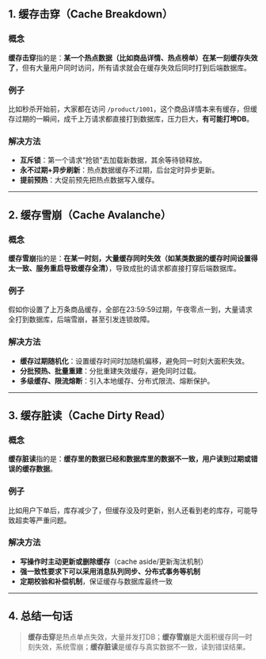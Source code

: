 ## 1. 缓存击穿（Cache Breakdown）

### 概念

**缓存击穿**指的是：**某一个热点数据（比如商品详情、热点榜单）在某一刻缓存失效了**，但有大量用户同时访问，所有请求就会在缓存失效后同时打到后端数据库。

### 例子

比如秒杀开始前，大家都在访问 `/product/1001`，这个商品详情本来有缓存，但缓存过期的一瞬间，成千上万请求都直接打到数据库，压力巨大，**有可能打垮DB**。

### 解决方法

* **互斥锁**：第一个请求“抢锁”去加载新数据，其余等待锁释放。
* **永不过期+异步刷新**：热点数据缓存不过期，后台定时异步更新。
* **提前预热**：大促前预先把热点数据写入缓存。

---

## 2. 缓存雪崩（Cache Avalanche）

### 概念

**缓存雪崩**指的是：**在某一时刻，大量缓存同时失效（如某类数据的缓存时间设置得太一致、服务重启导致缓存全清）**，导致成批的请求都直接打穿后端数据库。

### 例子

假如你设置了上万条商品缓存，全部在23:59:59过期，午夜零点一到，大量请求全打到数据库，后端雪崩，甚至引发连锁故障。

### 解决方法

* **缓存过期随机化**：设置缓存时间时加随机偏移，避免同一时刻大面积失效。
* **分批预热、批量重建**：分批重建失效缓存，避免同时过载。
* **多级缓存、限流熔断**：引入本地缓存、分布式限流、熔断保护。

---

## 3. 缓存脏读（Cache Dirty Read）

### 概念

**缓存脏读**指的是：**缓存里的数据已经和数据库里的数据不一致，用户读到过期或错误的缓存数据**。

### 例子

比如用户下单后，库存减少了，但缓存没及时更新，别人还看到老的库存，可能导致超卖等严重问题。

### 解决方法

* **写操作时主动更新或删除缓存**（cache aside/更新淘汰机制）
* **强一致性要求下可以采用消息队列同步、分布式事务等机制**
* **定期校验和补偿机制**，保证缓存与数据库最终一致

---

## 4. 总结一句话

> **缓存击穿**是热点单点失效，大量并发打DB；**缓存雪崩**是大面积缓存同一时刻失效，系统雪崩；**缓存脏读**是缓存与真实数据不一致，读到错误结果。


